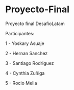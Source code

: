 # Proyecto-Final
Proyecto final DesafioLatam

Participantes:

1 - Yoskary Asuaje

2 - Hernan Sanchez

3 - Santiago Rodriguez

4 - Cynthia Zuñiga

5 - Rocio Mella

